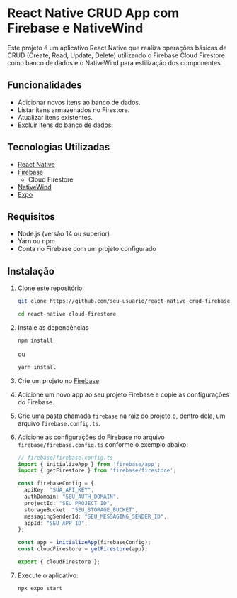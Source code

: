 
# React Native CRUD App com Firebase e NativeWind 

Este projeto é um aplicativo React Native que realiza operações básicas de CRUD (Create, Read, Update, Delete) utilizando o Firebase Cloud Firestore como banco de dados e o NativeWind para estilização dos componentes. 

## Funcionalidades  

-  Adicionar novos itens ao banco de dados. 
-  Listar itens armazenados no Firestore. 
-  Atualizar itens existentes. 
-  Excluir itens do banco de dados. 

## Tecnologias Utilizadas  

- [React Native](https://reactnative.dev/) 
- [Firebase](https://firebase.google.com/) 
	- Cloud Firestore
 - [NativeWind](https://nativewind.dev/) 
 - [Expo](https://expo.dev/) 
 
## Requisitos  
 - Node.js (versão 14 ou superior) 
 - Yarn ou npm 
 - Conta no Firebase com um projeto configurado

## Instalação  

1. Clone este repositório: 
	```bash 
	git clone https://github.com/seu-usuario/react-native-crud-firebase.git 
	```
	```bash
	cd react-native-cloud-firestore
	```
2. Instale as dependências
	```bash 
	npm install
	```
	ou
	```bash
	yarn install
	```

3. Crie um projeto no [Firebase](https://firebase.google.com/) 
4. Adicione um novo app ao seu projeto Firebase e copie as configurações do Firebase.
5. Crie uma pasta chamada `firebase` na raiz do projeto e, dentro dela, um arquivo `firebase.config.ts`.
6.  Adicione as configurações do Firebase no arquivo `firebase/firebase.config.ts` conforme o exemplo abaixo:
	```typescript
	// firebase/firebase.config.ts
	import { initializeApp } from 'firebase/app';
	import { getFirestore } from 'firebase/firestore';

	const firebaseConfig = {
	  apiKey: "SUA_API_KEY",
	  authDomain: "SEU_AUTH_DOMAIN",
	  projectId: "SEU_PROJECT_ID",
	  storageBucket: "SEU_STORAGE_BUCKET",
	  messagingSenderId: "SEU_MESSAGING_SENDER_ID",
	  appId: "SEU_APP_ID",
	};

	const app = initializeApp(firebaseConfig);
	const cloudFirestore = getFirestore(app);

	export { cloudFirestore };
	```
7. Execute o aplicativo:
	```shell
	npx expo start
	```